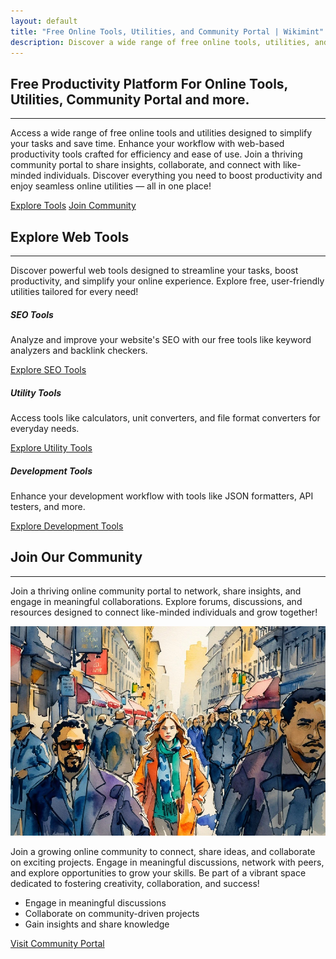 ```yaml
---
layout: default
title: "Free Online Tools, Utilities, and Community Portal | Wikimint"
description: Discover a wide range of free online tools, utilities, and web apps at Wikimint. Join our community portal for engaging discussions and access powerful tools designed for everyday needs—all in one place!
---
```

<section class="bg-primary text-white py-5">
    <div class="container text-center m-width my-5">
        <h1 class="display-3 fw-thin">Free Productivity Platform <span class="d-block fw-normal lead fs-3 my-3">For Online Tools, Utilities, Community Portal and more.</span></h1><hr/>
        <p class="lead">Access a wide range of free online tools and utilities designed to simplify your tasks and save time. Enhance your workflow with web-based productivity tools crafted for efficiency and ease of use. Join a thriving community portal to share insights, collaborate, and connect with like-minded individuals.
Discover everything you need to boost productivity and enjoy seamless online utilities — all in one place!</p>
        <div class="mt-4">
            <a href="#tools" class="btn btn-light btn-lg px-5 mb-2 me-3 col-12 col-md-auto">Explore Tools</a>
            <a href="/community" class="btn btn-outline-light btn-lg px-5 mb-2  col-12 col-md-auto">Join Community</a>
        </div>
    </div>
</section>


<!-- Tools Section -->
<section class="py-5 bg-light">
    <div class="container mb-5">
        <div class="m-width text-center mx-auto pb-5">
        <h2 class="text-center mb-4">Explore Web Tools</h2><hr/>
        <p>Discover powerful web tools designed to streamline your tasks, boost productivity, and simplify your online experience. Explore free, user-friendly utilities tailored for every need!</p>
        </div>
        <div class="row g-4">
            <div class="col-md-4">
                <div class="card shadow-sm">
                    <div class="card-body">
                        <h5 class="card-title">SEO Tools</h5>
                        <p class="card-text">Analyze and improve your website's SEO with our free tools like keyword analyzers and backlink checkers.</p>
                        <a href="#seo" class="btn btn-primary">Explore SEO Tools</a>
                    </div>
                </div>
            </div>
            <div class="col-md-4">
                <div class="card shadow-sm">
                    <div class="card-body">
                        <h5 class="card-title">Utility Tools</h5>
                        <p class="card-text">Access tools like calculators, unit converters, and file format converters for everyday needs.</p>
                        <a href="#utility" class="btn btn-primary">Explore Utility Tools</a>
                    </div>
                </div>
            </div>
            <div class="col-md-4">
                <div class="card shadow-sm">
                    <div class="card-body">
                        <h5 class="card-title">Development Tools</h5>
                        <p class="card-text">Enhance your development workflow with tools like JSON formatters, API testers, and more.</p>
                        <a href="#development" class="btn btn-primary">Explore Development Tools</a>
                    </div>
                </div>
            </div>
        </div>
    </div>
</section>

<!-- Community Section -->
<section class="py-5">
    <div class="container">
    <div class="m-width text-center mx-auto pb-5">
        <h2 class="text-center mb-4">Join Our Community</h2><hr/>
        <p>Join a thriving online community portal to network, share insights, and engage in meaningful collaborations. Explore forums, discussions, and resources designed to connect like-minded individuals and grow together!</p>
        </div>
        <div class="row align-items-center">
            <div class="col-md-6">
                <img src="/assets/images/wikimint-community.webp" alt="Connect with a vibrant online community where ideas thrive, collaborations grow, and meaningful discussions happen. Join for free and be part of something extraordinary!" class="img-fluid rounded">
            </div>
            <div class="col-md-6">
                <p>Join a growing online community to connect, share ideas, and collaborate on exciting projects. Engage in meaningful discussions, network with peers, and explore opportunities to grow your skills. Be part of a vibrant space dedicated to fostering creativity, collaboration, and success!</p>
                <ul class="list-group mb-3">
                    <li class="list-group-item">Engage in meaningful discussions</li>
                    <li class="list-group-item">Collaborate on community-driven projects</li>
                    <li class="list-group-item">Gain insights and share knowledge</li>
                </ul>
                <a href="/community" class="btn btn-primary">Visit Community Portal</a>
            </div>
        </div>
    </div>
</section>